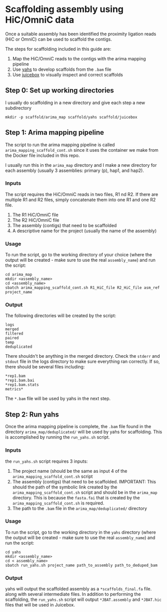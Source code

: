 # Scaffolding assembly using HiC/OmniC data

Once a suitable assembly has been identified the proximity ligation reads (HiC or OmniC) can be used to scaffold the contigs.  

The steps for scaffolding included in this guide are:

1. Map the HiC/OmniC reads to the contigs with the arima mapping pipeline
2. Use [yahs](https://github.com/sanger-tol/yahs) to develop scaffolds from the `.bam` file
3. Use [juicebox](https://github.com/aidenlab/Juicebox) to visually inspect and correct scaffolds

## Step 0: Set up working directories

I usually do scaffolding in a new directory and give each step a new subdirectory
```
mkdir -p scaffold/arima_map scaffold/yahs scaffold/juicebox
```

## Step 1: Arima mapping pipeline

The script to run the arima mapping pipeline is called `arima_mapping_scaffold_cont.sh` since it uses the container we make from the Docker file included in this repo.  

I usually run this in the `arima_map` directory and I make a new directory for each assembly (usually 3 assemblies: primary (p), hap1, and hap2).  

### Inputs

The script requires the HiC/OmniC reads in two files, R1 nd R2. If there are multiple R1 and R2 files, simply concatenate them into one R1 and one R2 file.

1. The R1 HiC/OmniC file
2. The R2 HiC/OmniC file
3. The assembly (contigs) that need to be scaffolded
4. A descriptive name for the project (usually the name of the assembly)


### Usage

To run the script, go to the working directory of your choice (where the output will be created - make sure to use the real `assembly_name`) and run the script:
```
cd arima_map
mkdir <assembly_name>
cd <assembly_name>
sbatch arima_mapping_scaffold_cont.sh R1_HiC_file R2_HiC_file asm_ref project_name
```

### Output

The following directories will be created by the script:
```
logs
merged
filtered
paired
temp
deduplicated
```

There shouldn't be anything in the merged directory. Check the `stderr` and `stdout` file in the logs directory to make sure everything ran correctly. If so, there should be several files including:
```
*rep1.bam
*rep1.bam.bai
*rep1.bam.stats
metrics*
```

The `*.bam` file will be used by yahs in the next step.

## Step 2: Run yahs

Once the arima mapping pipeline is complete, the `.bam` file found in the directory `arima_map/deduplicated/` will be used by yahs for scaffolding. This is accomplished by running the `run_yahs.sh` script.

### Inputs

the `run_yahs.sh` script requires 3 inputs:

1. The project name (should be the same as input 4 of the  `arima_mapping_scaffold_cont.sh` script
2. The assembly (contigs) that need to be scaffolded. IMPORTANT: This should the path of the symbolic link created by the `arima_mapping_scaffold_cont.sh` script and should be in the `arima_map` directory. This is because the `fasta.fai` that is created by the `arima_mapping_scaffold_cont.sh` is required.
3. The path to the `.bam` file in the `arima_map/deduplicated/` directory

### Usage

To run the script, go to the working directory in the `yahs` directory (where the output will be created - make sure to use the real `assembly_name`) and run the script:
```
cd yahs
mkdir <assembly_name>
cd < assembly_name>
sbatch run_yahs.sh project_name path_to_assembly path_to_deduped_bam
```
### Output

yahs will output the scaffolded assembly as a `*scaffolds_final.fa` file. along with several intermediate files. In addition to performing the scaffolding, the `run_yahs.sh` script will output `*JBAT.assembly` and `*JBAT.hic` files that will be used in Juicebox.
